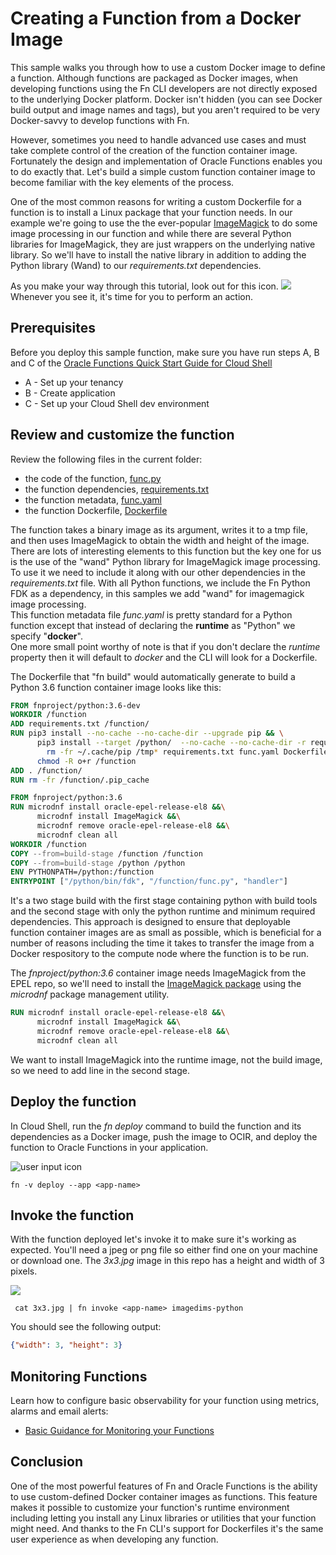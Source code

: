 # Creating a Function from a Docker Image

This sample walks you through how to use a custom Docker image to define a
function.  Although functions are packaged as Docker images, when
developing functions using the Fn CLI developers are not directly exposed
to the underlying Docker platform.  Docker isn't hidden (you can see
Docker build output and image names and tags), but you aren't
required to be very Docker-savvy to develop functions with Fn.

However, sometimes you need to handle advanced use cases and must take
complete control of the creation of the function container image. Fortunately
the design and implementation of Oracle Functions enables you to do exactly that.
Let's build a simple custom function container image to become familiar with the key
elements of the process.

One of the most common reasons for writing a custom Dockerfile for a function
is to install a Linux package that your function needs.  In our example we're
going to use the the ever-popular [ImageMagick](https://www.imagemagick.org) to
do some image processing in our function and while there are several Python libraries for
ImageMagick, they are just wrappers on the underlying native library.  So we'll
have to install the native library in addition to adding the Python library (Wand) to our
*requirements.txt* dependencies.

As you make your way through this tutorial, look out for this icon.
![](images/userinput.png) Whenever you see it, it's time for you to
perform an action.


## Prerequisites
Before you deploy this sample function, make sure you have run steps A, B and C of the [Oracle Functions Quick Start Guide for Cloud Shell](https://www.oracle.com/webfolder/technetwork/tutorials/infographics/oci_faas_gettingstarted_quickview/functions_quickview_top/functions_quickview/index.html)
* A - Set up your tenancy
* B - Create application
* C - Set up your Cloud Shell dev environment


## Review and customize the function
Review the following files in the current folder:
* the code of the function, [func.py](./func.py)
* the function dependencies, [requirements.txt](./requirements.txt)
* the function metadata, [func.yaml](./func.yaml)
* the function Dockerfile, [Dockerfile](./Dockerfile)

The function takes a binary image as its argument, writes it to a tmp file, and
then uses ImageMagick to obtain the width and height of the image.
There are lots of interesting elements to this function but the key one for us
is the use of the "wand" Python library for ImageMagick image processing.  
To use it we need to include it along with our other dependencies in the
*requirements.txt* file.
With all Python functions, we include the Fn Python FDK as a dependency, in this samples we add
 "wand" for imagemagick image processing.  
This function metadata file *func.yaml* is pretty standard for a Python function except that instead of
declaring the **runtime** as "Python" we specify "**docker**".  
One more small point worthy of note is that if you don't declare the *runtime*
property then it will default to *docker* and the CLI will look for a
Dockerfile.

The Dockerfile that "fn build" would automatically generate to build a
Python 3.6 function container image looks like this:

```Dockerfile
FROM fnproject/python:3.6-dev
WORKDIR /function
ADD requirements.txt /function/
RUN pip3 install --no-cache --no-cache-dir --upgrade pip && \
      pip3 install --target /python/  --no-cache --no-cache-dir -r requirements.txt && \
	    rm -fr ~/.cache/pip /tmp* requirements.txt func.yaml Dockerfile .venv && \
      chmod -R o+r /function
ADD . /function/
RUN rm -fr /function/.pip_cache

FROM fnproject/python:3.6
RUN microdnf install oracle-epel-release-el8 &&\
      microdnf install ImageMagick &&\
      microdnf remove oracle-epel-release-el8 &&\
      microdnf clean all
WORKDIR /function
COPY --from=build-stage /function /function
COPY --from=build-stage /python /python
ENV PYTHONPATH=/python:/function
ENTRYPOINT ["/python/bin/fdk", "/function/func.py", "handler"]
```

It's a two stage build with the first stage containing python with build tools
and the second stage with only the python runtime and minimum required dependencies.
This approach is designed to ensure that deployable function container
images are as small as possible, which is beneficial for a number of reasons
including the time it takes to transfer the image from a Docker respository to
the compute node where the function is to be run.

The *fnproject/python:3.6* container image needs ImageMagick from the EPEL repo, so we'll need to install
the
[ImageMagick package](https://yum.oracle.com/repo/OracleLinux/OL8/developer/EPEL/x86_64/index.html)
using the *microdnf* package management utility.
```Dockerfile
RUN microdnf install oracle-epel-release-el8 &&\
      microdnf install ImageMagick &&\
      microdnf remove oracle-epel-release-el8 &&\
      microdnf clean all
```
We want to install ImageMagick into the runtime image, not the build image,
so we need to add line in the second stage.


## Deploy the function
In Cloud Shell, run the *fn deploy* command to build the function and its dependencies as a Docker image, 
push the image to OCIR, and deploy the function to Oracle Functions in your application.

![user input icon](./images/userinput.png)
```
fn -v deploy --app <app-name>
```


## Invoke the function
With the function deployed let's invoke it to make sure it's working as
expected. You'll need a jpeg or png file so either find one on your machine
or download one.  The *3x3.jpg* image in this repo has a height and width of 3 pixels.

![](images/userinput.png)
```
 cat 3x3.jpg | fn invoke <app-name> imagedims-python
```

You should see the following output:

```json
{"width": 3, "height": 3}
```


## Monitoring Functions

Learn how to configure basic observability for your function using metrics, alarms and email alerts:
* [Basic Guidance for Monitoring your Functions](../basic-observability/functions.md)


## Conclusion
One of the most powerful features of Fn and Oracle Functions is the ability to
use custom-defined Docker container images as functions. This feature makes it
possible to customize your function's runtime environment including letting you
install any Linux libraries or utilities that your function might need. And
thanks to the Fn CLI's support for Dockerfiles it's the same user experience as
when developing any function.
